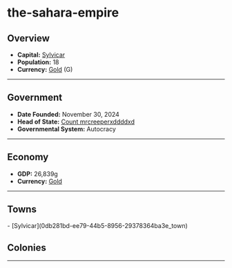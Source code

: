 <!--UNDEDITED FILE, remove this entire line if this file has been edited!-->
# <!--NAME-->the-sahara-empire<!--NAME-->

## Overview

- **Capital:** <!--CAPITAL_LINK-->[Sylvicar](0db281bd-ee79-44b5-8956-29378364ba3e_town)<!--CAPITAL_LINK-->
- **Population:** <!--POPULATION-->18<!--POPULATION-->
- **Currency:** <!--CURRENCY_LINK-->[Gold](Gold_currency)<!--CURRENCY_LINK--> (<!--CURRENCY_ABV-->G<!--CURRENCY_ABV-->)

---

## Government

- **Date Founded:** <!--FOUNDED-->November 30, 2024<!--FOUNDED-->
- **Head of State:** <!--LEADER_TITLE_LINK-->[Count mrcreeperxddddxd](mrcreeperxddddxd_user)<!--LEADER_TITLE_LINK-->
- **Governmental System:** <!--GOVERNMENT-->Autocracy<!--GOVERNMENT-->

---

## Economy

- **GDP:** <!--GDP-->26,839g<!--GDP-->
- **Currency:** <!--CURRENCY_LINK-->[Gold](Gold_currency)<!--CURRENCY_LINK-->

---

## Towns

<!--TOWNS-->- [Sylvicar](0db281bd-ee79-44b5-8956-29378364ba3e_town)<!--TOWNS-->

## Colonies

<!--COLONIES--><!--COLONIES-->

---